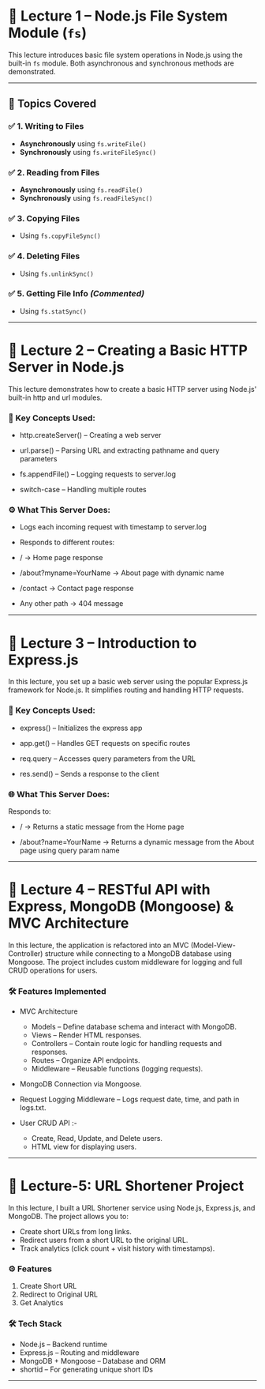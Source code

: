 # 📘 Lecture 1 – Node.js File System Module (`fs`)

This lecture introduces basic file system operations in Node.js using the built-in `fs` module. Both asynchronous and synchronous methods are demonstrated.

---

## 📄 Topics Covered

### ✅ 1. Writing to Files
- **Asynchronously** using `fs.writeFile()`
- **Synchronously** using `fs.writeFileSync()`

### ✅ 2. Reading from Files
- **Asynchronously** using `fs.readFile()`
- **Synchronously** using `fs.readFileSync()`

### ✅ 3. Copying Files
- Using `fs.copyFileSync()`

### ✅ 4. Deleting Files
- Using `fs.unlinkSync()`

### ✅ 5. Getting File Info *(Commented)*
- Using `fs.statSync()`

---

# 📘 Lecture 2 – Creating a Basic HTTP Server in Node.js

This lecture demonstrates how to create a basic HTTP server using Node.js' built-in http and url modules.

### 🔧 Key Concepts Used:
- http.createServer() – Creating a web server

- url.parse() – Parsing URL and extracting pathname and query parameters

- fs.appendFile() – Logging requests to server.log

- switch-case – Handling multiple routes

### ⚙️ What This Server Does:
- Logs each incoming request with timestamp to server.log

- Responds to different routes:

- / → Home page response

- /about?myname=YourName → About page with dynamic name

- /contact → Contact page response

- Any other path → 404 message

--- 

# 📘 Lecture 3 – Introduction to Express.js

In this lecture, you set up a basic web server using the popular Express.js framework for Node.js. It simplifies routing and handling HTTP requests.

### 🔧 Key Concepts Used:
- express() – Initializes the express app

- app.get() – Handles GET requests on specific routes

- req.query – Accesses query parameters from the URL

- res.send() – Sends a response to the client

### 🌐 What This Server Does:

Responds to:

- / → Returns a static message from the Home page

- /about?name=YourName → Returns a dynamic message from the About page using query param name

---

# 📘 Lecture 4 – RESTful API with Express, MongoDB (Mongoose) & MVC Architecture
In this lecture, the application is refactored into an MVC (Model-View-Controller) structure while connecting to a MongoDB database using Mongoose. The project includes custom middleware for logging and full CRUD operations for users.

### 🛠 Features Implemented

- MVC Architecture
    - Models – Define database schema and interact with MongoDB.
    - Views – Render HTML responses.
    - Controllers – Contain route logic for handling requests and responses.
    - Routes – Organize API endpoints.
    - Middleware – Reusable functions (logging requests).

- MongoDB Connection via Mongoose.
- Request Logging Middleware – Logs request date, time, and path in logs.txt.
- User CRUD API :-
    - Create, Read, Update, and Delete users.
    - HTML view for displaying users.

---

# 📌 Lecture-5: URL Shortener Project
In this lecture, I built a URL Shortener service using Node.js, Express.js, and MongoDB.
The project allows you to:

- Create short URLs from long links.
- Redirect users from a short URL to the original URL.
- Track analytics (click count + visit history with timestamps).

### ⚙️ Features

1. Create Short URL
2. Redirect to Original URL
3. Get Analytics

### 🛠 Tech Stack

- Node.js – Backend runtime
- Express.js – Routing and middleware
- MongoDB + Mongoose – Database and ORM
- shortid – For generating unique short IDs

--- 